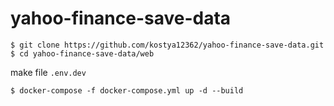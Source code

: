 # yahoo-finance-save-data
```linux
$ git clone https://github.com/kostya12362/yahoo-finance-save-data.git
$ cd yahoo-finance-save-data/web
```

make file `.env.dev`</br>

```linux
$ docker-compose -f docker-compose.yml up -d --build
```

